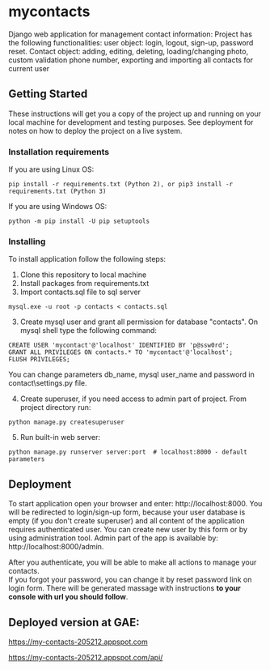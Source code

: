# mycontacts
Django web application for management contact information: Project has the following functionalities: user object: login, logout, sign-up, password reset. Contact object: adding, editing, deleting, loading/changing photo, custom validation phone number, exporting and importing all contacts for current user
## Getting Started

These instructions will get you a copy of the project up and running on your local machine for development and testing purposes. See deployment for notes on how to deploy the project on a live system.
### Installation requirements
If you are using Linux OS:
```
pip install -r requirements.txt (Python 2), or pip3 install -r requirements.txt (Python 3)
```
If you are using Windows OS:
```
python -m pip install -U pip setuptools
```
### Installing
To install application follow the following steps:  
1. Clone this repository to local machine
2. Install packages from requirements.txt
3. Import contacts.sql file to sql server
```
mysql.exe -u root -p contacts < contacts.sql
```
3. Create mysql user and grant all permission for database "contacts". On mysql shell type the following command:
```
CREATE USER 'mycontact'@'localhost' IDENTIFIED BY 'p@ssw0rd';
GRANT ALL PRIVILEGES ON contacts.* TO 'mycontact'@'localhost';
FLUSH PRIVILEGES;
```
You can change parameters db_name, mysql user_name and password in contact\settings.py file.  

4. Create superuser, if you need access to admin part of project. From project directory run:
```
python manage.py createsuperuser
```
5. Run built-in web server:
```
python manage.py runserver server:port  # localhost:8000 - default parameters
```
## Deployment
To start application open your browser and enter: http://localhost:8000. You will be redirected to login/sign-up form, because your user database is empty (if you don't create superuser) and all content of the application requires authenticated user. You can create new user by this form or by using administration tool. Admin part of the app is available by: http://localhost:8000/admin.  

After you authenticate, you will be able to make all actions to manage your contacts.  
If you forgot your password, you can change it by reset password link on login form. There will be generated massage with instructions __to your console with url you should follow__.

## Deployed version at GAE:

https://my-contacts-205212.appspot.com

https://my-contacts-205212.appspot.com/api/

